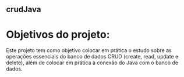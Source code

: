 ## crudJava

# Objetivos do projeto:

Este projeto tem como objetivo colocar em prática o estudo sobre as operações essenciais do banco de dados CRUD (create, read, update e delete), além de colocar em prática a conexão do Java com o banco de dados.

